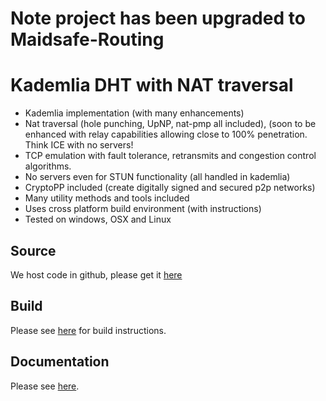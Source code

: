 # Note project has been upgraded to Maidsafe-Routing #

# Kademlia DHT with NAT traversal #

  * Kademlia implementation (with many enhancements)
  * Nat traversal (hole punching, UpNP, nat-pmp all included), (soon to be enhanced with relay capabilities allowing close to 100% penetration. Think ICE with no servers!
  * TCP emulation with fault tolerance, retransmits and congestion control algorithms.
  * No servers even for STUN functionality (all handled in kademlia)
  * CryptoPP included (create digitally signed and secured p2p networks)
  * Many utility methods and tools included
  * Uses cross platform build environment (with instructions)
  * Tested on windows, OSX and Linux

## Source ##

We host code in github, please get it [here](https://github.com/maidsafe/MaidSafe-Routing)

## Build ##

Please see [here](https://github.com/maidsafe/MaidSafe/wiki/Build-Instructions) for build instructions.

## Documentation ##

Please see [here](https://github.com/maidsafe/MaidSafe/wiki/).
